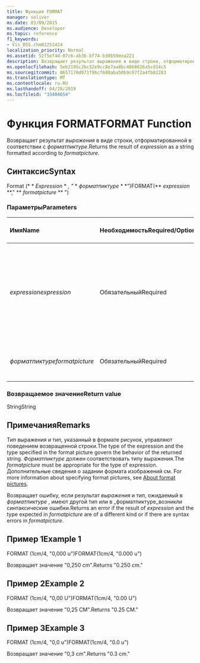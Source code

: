 ```yaml
---
title: Функция FORMAT
manager: soliver
ms.date: 03/09/2015
ms.audience: Developer
ms.topic: reference
f1_keywords:
- Vis_DSS.chm82251424
localization_priority: Normal
ms.assetid: 52f5ef4d-07c6-ab36-bf74-b30b50eea221
description: Возвращает результат выражения в виде строки, отформатированной в соответствии с форматпиктуре.
ms.openlocfilehash: 5eb2195c2bc52e9cc8e7aa8bc4068826a5cd14c5
ms.sourcegitcommit: 8657170d071f9bcf680aba50b9c07f2a4fb82283
ms.translationtype: MT
ms.contentlocale: ru-RU
ms.lasthandoff: 04/28/2019
ms.locfileid: "33404654"
---
```

# <a name="format-function"></a><span data-ttu-id="04853-103">Функция FORMAT</span><span class="sxs-lookup"><span data-stu-id="04853-103">FORMAT Function</span></span>

<span data-ttu-id="04853-104">Возвращает результат _выражения_ в виде строки, отформатированной в соответствии с _форматпиктуре_.</span><span class="sxs-lookup"><span data-stu-id="04853-104">Returns the result of  _expression_ as a string formatted according to  _formatpicture_.</span></span>
  
## <a name="syntax"></a><span data-ttu-id="04853-105">Синтаксис</span><span class="sxs-lookup"><span data-stu-id="04853-105">Syntax</span></span>

<span data-ttu-id="04853-106">Format (\* \* *Expression* \* *, "* \* *форматпиктуре* \* \*")</span><span class="sxs-lookup"><span data-stu-id="04853-106">FORMAT(\*\* *expression* \*\*," \*\* *formatpicture* \*\* ")</span></span> 
  
### <a name="parameters"></a><span data-ttu-id="04853-107">Параметры</span><span class="sxs-lookup"><span data-stu-id="04853-107">Parameters</span></span>

|<span data-ttu-id="04853-108">**Имя**</span><span class="sxs-lookup"><span data-stu-id="04853-108">**Name**</span></span>|<span data-ttu-id="04853-109">**Необходимость**</span><span class="sxs-lookup"><span data-stu-id="04853-109">**Required/Optional**</span></span>|<span data-ttu-id="04853-110">**Тип данных**</span><span class="sxs-lookup"><span data-stu-id="04853-110">**Data Type**</span></span>|<span data-ttu-id="04853-111">**Описание**</span><span class="sxs-lookup"><span data-stu-id="04853-111">**Description**</span></span>|
|:-----|:-----|:-----|:-----|
| <span data-ttu-id="04853-112">_expression_</span><span class="sxs-lookup"><span data-stu-id="04853-112">_expression_</span></span> <br/> |<span data-ttu-id="04853-113">Обязательный</span><span class="sxs-lookup"><span data-stu-id="04853-113">Required</span></span>  <br/> |<span data-ttu-id="04853-114">**String**</span><span class="sxs-lookup"><span data-stu-id="04853-114">**String**</span></span> <br/> |<span data-ttu-id="04853-115">Сочетание констант, операторов, функций и ссылок на ячейки таблицы свойств фигуры, в результате чего получается значение.</span><span class="sxs-lookup"><span data-stu-id="04853-115">A combination of constants, operators, functions, and references to ShapeSheet cells that results in a value.</span></span>  <br/> |
| <span data-ttu-id="04853-116">_форматпиктуре_</span><span class="sxs-lookup"><span data-stu-id="04853-116">_formatpicture_</span></span> <br/> |<span data-ttu-id="04853-117">Обязательный</span><span class="sxs-lookup"><span data-stu-id="04853-117">Required</span></span>  <br/> |<span data-ttu-id="04853-118">**String**</span><span class="sxs-lookup"><span data-stu-id="04853-118">**String**</span></span> <br/> |<span data-ttu-id="04853-119">Формат рисунка, используемый для фомат строки.</span><span class="sxs-lookup"><span data-stu-id="04853-119">The format picture used to fomat the string.</span></span>  <br/> |
   
### <a name="return-value"></a><span data-ttu-id="04853-120">Возвращаемое значение</span><span class="sxs-lookup"><span data-stu-id="04853-120">Return value</span></span>

<span data-ttu-id="04853-121">String</span><span class="sxs-lookup"><span data-stu-id="04853-121">String</span></span>
  
## <a name="remarks"></a><span data-ttu-id="04853-122">Примечания</span><span class="sxs-lookup"><span data-stu-id="04853-122">Remarks</span></span>

<span data-ttu-id="04853-123">Тип выражения и тип, указанный в формате рисунок, управляют поведением возвращенной строки.</span><span class="sxs-lookup"><span data-stu-id="04853-123">The type of the expression and the type specified in the format picture govern the behavior of the returned string.</span></span> <span data-ttu-id="04853-124">_Форматпиктуре_ должен соответствовать типу выражения.</span><span class="sxs-lookup"><span data-stu-id="04853-124">The  _formatpicture_ must be appropriate for the type of expression.</span></span> <span data-ttu-id="04853-125">Дополнительные сведения о задании формата изображений см. [](about-format-pictures.md)</span><span class="sxs-lookup"><span data-stu-id="04853-125">For more information about specifying format pictures, see [About format pictures](about-format-pictures.md).</span></span>
  
<span data-ttu-id="04853-126">Возвращает ошибку, если результат _выражения_ и тип, ожидаемый в _форматпиктуре_ , имеют другой тип или в _форматпиктуре_возникли синтаксические ошибки.</span><span class="sxs-lookup"><span data-stu-id="04853-126">Returns an error if the result of  _expression_ and the type expected in  _formatpicture_ are of a different kind or if there are syntax errors in  _formatpicture_.</span></span>
  
## <a name="example-1"></a><span data-ttu-id="04853-127">Пример 1</span><span class="sxs-lookup"><span data-stu-id="04853-127">Example 1</span></span>

<span data-ttu-id="04853-128">FORMAT (1cm/4, "0,000 u")</span><span class="sxs-lookup"><span data-stu-id="04853-128">FORMAT(1cm/4, "0.000 u")</span></span>
  
<span data-ttu-id="04853-129">Возвращает значение "0,250 cm".</span><span class="sxs-lookup"><span data-stu-id="04853-129">Returns "0.250 cm."</span></span>
  
## <a name="example-2"></a><span data-ttu-id="04853-130">Пример 2</span><span class="sxs-lookup"><span data-stu-id="04853-130">Example 2</span></span>

<span data-ttu-id="04853-131">FORMAT (1cm/4, "0,00 U")</span><span class="sxs-lookup"><span data-stu-id="04853-131">FORMAT(1cm/4, "0.00 U")</span></span>
  
<span data-ttu-id="04853-132">Возвращает значение "0,25 CM".</span><span class="sxs-lookup"><span data-stu-id="04853-132">Returns "0.25 CM."</span></span>
  
## <a name="example-3"></a><span data-ttu-id="04853-133">Пример 3</span><span class="sxs-lookup"><span data-stu-id="04853-133">Example 3</span></span>

<span data-ttu-id="04853-134">FORMAT (1cm/4, "0,0 u")</span><span class="sxs-lookup"><span data-stu-id="04853-134">FORMAT(1cm/4, "0.0 u")</span></span>
  
<span data-ttu-id="04853-135">Возвращает значение "0,3 cm".</span><span class="sxs-lookup"><span data-stu-id="04853-135">Returns "0.3 cm."</span></span>
  

